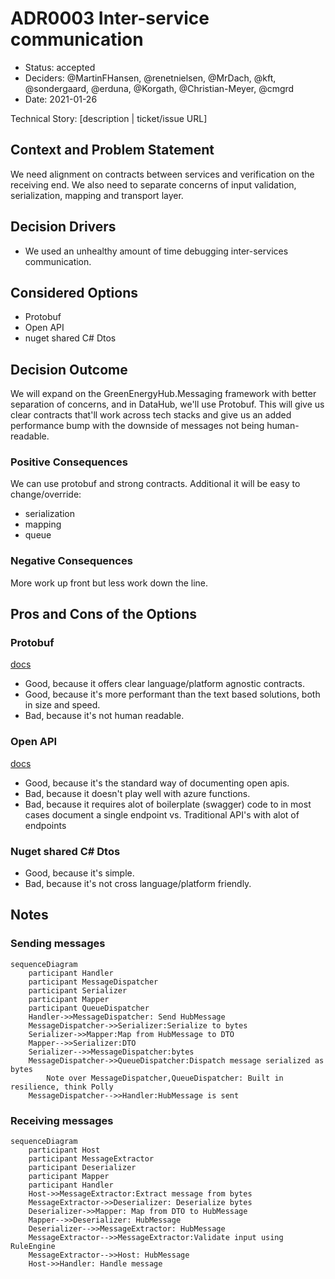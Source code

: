 # ADR0003 Inter-service communication

* Status: accepted
* Deciders: @MartinFHansen, @renetnielsen, @MrDach, @kft, @sondergaard, @erduna, @Korgath, @Christian-Meyer, @cmgrd
* Date: 2021-01-26

Technical Story: [description | ticket/issue URL] <!-- optional -->

## Context and Problem Statement

We need alignment on contracts between services and verification on the receiving end.
We also need to separate concerns of input validation, serialization, mapping and transport layer.

## Decision Drivers <!-- optional -->

* We used an unhealthy amount of time debugging inter-services communication.

## Considered Options

* Protobuf
* Open API
* nuget shared C# Dtos

## Decision Outcome

We will expand on the GreenEnergyHub.Messaging framework with better separation of concerns, and in DataHub, we'll use Protobuf. This will give us clear contracts that'll work across tech stacks and give us an added performance bump with the downside of messages not being human-readable.

### Positive Consequences <!-- optional -->

We can use protobuf and strong contracts. Additional it will be easy to change/override:

* serialization
* mapping
* queue

### Negative Consequences <!-- optional -->

More work up front but less work down the line.

## Pros and Cons of the Options <!-- optional -->

### Protobuf

[docs](https://developers.google.com/protocol-buffers/)

* Good, because it offers clear language/platform agnostic contracts.
* Good, because it's more performant than the text based solutions, both in size and speed.
* Bad, because it's not human readable.

### Open API

[docs](https://swagger.io/specification/)

* Good, because it's the standard way of documenting open apis.
* Bad, because it doesn't play well with azure functions.
* Bad, because it requires alot of boilerplate (swagger) code to in most cases document a single endpoint vs. Traditional API's with alot of endpoints

### Nuget shared C# Dtos

* Good, because it's simple.
* Bad, because it's not cross language/platform friendly.

## Notes

### Sending messages

```mermaid
sequenceDiagram
    participant Handler
    participant MessageDispatcher
    participant Serializer
    participant Mapper
    participant QueueDispatcher
    Handler->>MessageDispatcher: Send HubMessage
    MessageDispatcher->>Serializer:Serialize to bytes
    Serializer->>Mapper:Map from HubMessage to DTO
    Mapper-->>Serializer:DTO
    Serializer-->>MessageDispatcher:bytes
    MessageDispatcher->>QueueDispatcher:Dispatch message serialized as bytes
        Note over MessageDispatcher,QueueDispatcher: Built in resilience, think Polly
    MessageDispatcher-->>Handler:HubMessage is sent
```

### Receiving messages

```mermaid
sequenceDiagram
    participant Host
    participant MessageExtractor
    participant Deserializer
    participant Mapper
    participant Handler
    Host->>MessageExtractor:Extract message from bytes
    MessageExtractor->>Deserializer: Deserialize bytes
    Deserializer->>Mapper: Map from DTO to HubMessage
    Mapper-->>Deserializer: HubMessage
    Deserializer-->>MessageExtractor: HubMessage
    MessageExtractor-->>MessageExtractor:Validate input using RuleEngine
    MessageExtractor-->>Host: HubMessage
    Host->>Handler: Handle message
```
